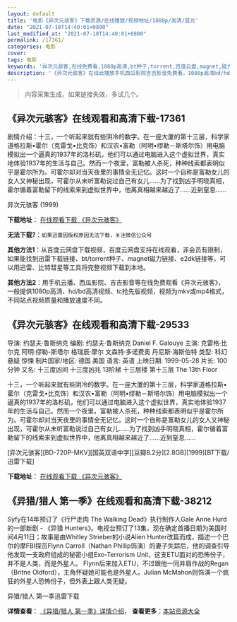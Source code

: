 ```yaml
---
layout: default
title: '电影《异次元骇客》下载资源/在线播放/视频地址/1080p/高清/蓝光'
date: "2021-07-10T14:40:01+0800"
last_modified_at: "2021-07-10T14:40:01+0800"
permalink: /17361/
categories: 电影
cover:
tags: 电影
keywords: '异次元骇客,在线免费看,1080p高清,bt种子,torrent,百度云盘,magnet,磁力链,迅雷下载资源'
description: '《异次元骇客》在线云播放手机西瓜影院吉吉影音免费看，1080p高清bd/hd未删减完整版和tc抢先枪版，mkv/mp4格式，附带bt/torrent种子、magnet/磁力链、百度云盘、网盘资源迅雷下载链接'
---
```


>内容采集生成，如果链接失效，多试几个。


## 《异次元骇客》在线观看和高清下载-17361

剧情介绍：十三，一个听起来就有些阴冷的数字。在一座大厦的第十三层，科学家道格拉斯•霍尔（克雷戈•比克饰）和汉农•富勒（阿明•缪勒－斯塔尔饰）用电脑模拟出一个逼真的1937年的洛杉矶，他们可以通过电脑进入这个虚拟世界，真实地体验1937年的生活与自己。然而一个夜里，富勒被人杀死，种种线索都表明似乎是霍尔所为。可霍尔却对当天夜里的事情全无记忆。这时一个自称是富勒女儿的女人又神秘出现，可霍尔从未听富勒说过自己有女儿……为了找到凶手明晓真相，霍尔循着富勒留下的线索来到虚拟世界中，他离真相越来越近了……近到窒息……


异次元骇客 (1999)

**下载地址**： [在线观看下载 《异次元骇客》](https://www.btbtdy.me/btdy/dy3627.html) 


**无法下载?**：`如果迅雷因版权原因无法下载，关注微信公众号 `

**其他方法1**：从百度云网盘下载视频，百度云网盘支持在线观看，非会员有限制，如果能找到迅雷下载链接、bt/torrent种子、magnet磁力链接、e2dk链接等，可以用迅雷、比特彗星等工具将完整视频下载到本地。

**其他方法2**：用手机云播、西瓜影院、吉吉影音等在线免费观看《异次元骇客》，一般提供1080p高清、hd/bd高清视频、tc抢先版视频，视频为mkv或mp4格式，不同站点视频质量和播放速度不同。


## 《异次元骇客》在线观看和高清下载-29533

导演: 约瑟夫·鲁斯纳克 编剧: 约瑟夫·鲁斯纳克 Daniel F. Galouye 主演: 克雷格·比尔克 阿明·缪勒-斯塔尔 格瑞辰·摩尔 文森特·多诺费奥 丹尼斯·海斯伯特 类型: 科幻 悬疑 惊悚 制片国家/地区: 德国 美国 语言: 英语 上映日期: 1999-05-28 片长: 100分钟 又名: 十三度凶间 十三度凶兆 13阶梯 十三层楼 第十三层 The 13th Floor

十三，一个听起来就有些阴冷的数字。在一座大厦的第十三层，科学家道格拉斯•霍尔（克雷戈•比克饰）和汉农•富勒（阿明•缪勒－斯塔尔饰）用电脑模拟出一个逼真的1937年的洛杉矶，他们可以通过电脑进入这个虚拟世界，真实地体验1937年的生活与自己。然而一个夜里，富勒被人杀死，种种线索都表明似乎是霍尔所为。可霍尔却对当天夜里的事情全无记忆。这时一个自称是富勒女儿的女人又神秘出现，可霍尔从未听富勒说过自己有女儿……为了找到凶手明晓真相，霍尔循着富勒留下的线索来到虚拟世界中，他离真相越来越近了……近到窒息……


[异次元骇客][BD-720P-MKV][国英双语中字][豆瓣8.2分][2.8GB][1999][BT下载/迅雷下载]

**下载地址**： [在线观看下载 《异次元骇客》](https://www.btdx8.com/torrent/the_thirteenth_floor_1999.html) 


## 《异猎/猎人 第一季》在线观看和高清下载-38212

Syfy在14年预订了《行尸走肉 The Walking Dead》执行制作人Gale Anne Hurd的一部新剧 - 《异猎 Hunters》。电视台预订了13集，现在确定首播日期为美国时间4月11日；故事是由Whitley Strieber的小说Alien Hunter改篇而成，描述一个巴尔的摩FBI探员Flynn Carroll（Nathan Phillip饰演）的妻子失踪后，他的调查引导他发现一支政府组成的秘密小组Exo-Terrorism Unit，这支ETU面对的恐怖份子，并不是人类，而是外星人。 Flynn后来加入ETU，不过跟他一同并肩作战的Regan（Britne Oldford），主角怀疑她可能也是外星人。Julian McMahon则饰演一个疯狂的外星人恐怖份子，但外表上跟人类无疑。<!---剧情end--->


异猎/猎人 第一季迅雷下载

**详情查看**： [《异猎/猎人 第一季》详情介绍](/movie/38212/)， **查看更多**：[本站资源大全](/movie/t/all/)


